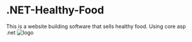 # .NET-Healthy-Food
This is a website building software that sells healthy food. Using core asp .net
![logo](https://drive.google.com/file/d/1GbX-4_FAEPznAogSjuLJxS6o_n2GjRQ2/view)
